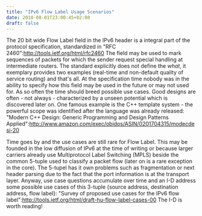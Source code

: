 ```yaml
---
title: "IPv6 Flow Label Usage Scenarios"
date: 2010-08-01T23:00:45+02:00
draft: false
---
```


The 20 bit wide Flow Label field in the IPv6 header is a integral part of
the protocol specification, standardized in "RFC 2460":<http://tools.ietf.org/html/rfc2460>
The field may be used to mark sequences of packets for which the sender
request special handling at intermediate routers. The standard explicitly does
not define the *what*, it exemplary provides two examples (real-time and
non-default quality of service routing) and that's all. At the specification
time nobody was in the ability to specify how this field may be used in the
future or may not used for. As so often the time should breed possible use
cases. Good designs are often - not always - characterized by a unseen
potential which is discovered later on. One famous example is the C++ template
system - the powerful scope was identified after the language was already released:
"Modern C++ Design: Generic Programming and Design Patterns Applied":<http://www.amazon.com/exec/obidos/ASIN/0201704315/modecdesi-20>


Time goes by and the use cases are still rare for Flow Label. This may be
founded in the low diffusion of IPv6 at the time of writing or because larger
carriers already use Multiprotocol Label Switching (MPLS) beside the common 5-tuple
used to classify a packet flow (later on is a rare exception in the core). The
5-tupel has it own problems such as fragmentation or next header parsing due to
the fact that the port information is at the transport layer. Anyway, use case
questions accumulate over time and an I-D address some possible use cases of
this 3-tuple {source address, destination address, flow label}:
"Survey of proposed use cases for the IPv6 flow label":<http://tools.ietf.org/html/draft-hu-flow-label-cases-00>
The I-D is worth reading!


